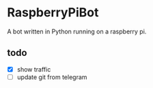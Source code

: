 # RaspberryPiBot
A bot written in Python running on a raspberry pi.

## todo
- [x] show traffic
- [ ] update git from telegram
